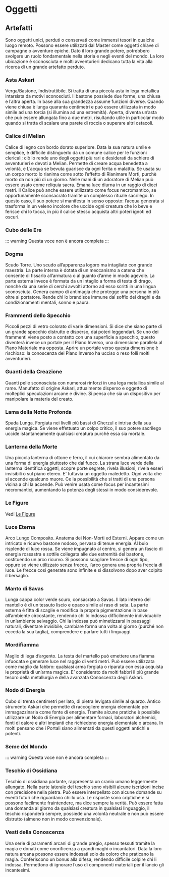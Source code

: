 # Oggetti

## Artefatti

Sono oggetti unici, perduti o conservati come immensi tesori in qualche luogo remoto. Possono essere utilizzati dal Master come oggetti chiave di campagne o avventure epiche. Dato il loro grande potere, potrebbero svolgere un ruolo fondamentale nella storia e negli eventi del mondo. La loro ubicazione è sconosciuta e molti avventurieri dedicano tutta la vita alla ricerca di un grande artefatto perduto.

### Asta Askari

Verga/Bastone, Indistruttibile. Si tratta di una piccola asta in lega metallica intarsiata da motivi sconosciuti. Il bastone possiede due forme, una chiusa e l’altra aperta. In base alla sua grandezza assume funzioni diverse. Quando viene chiusa è lunga quaranta centimetri e può essere utilizzata in modo simile ad una torcia (si illumina ad una estremità). Aperta, diventa un’asta che può essere allungata fino a due metri, risultando utile in particolar modo quando si tratta di scalare una parete di roccia o superare altri ostacoli.

### Calice di Melian

Calice di legno con bordo dorato superiore. Data la sua natura umile e semplice, è difficile distinguerlo da un comune calice per le funzioni clericali; ciò lo rende uno degli oggetti più rari e desiderati da schiere di avventurieri e devoti a Melian. Permette di creare acqua benedetta a volontà, e L’acqua se bevuta guarisce da ogni ferita o malattia. Se usata su un corpo morto lo rianima come sotto l’effetto di Rianimare Morti, purchè morto da non più di un giorno. Nelle mani di un adoratore di Melian può essere usato come reliquia sacra. Emana luce diurna in un raggio di dieci metri. Il Calice può anche essere utilizzato come focus necromantico, se opportunamente sconsacrato tramite un complesso rituale sacrilego. In questo caso, il suo potere si manifesta in senso opposto: l’acqua generata si trasforma in un veleno incolore che uccide ogni creatura che lo beve e ferisce chi lo tocca, in più il calice stesso acquista altri poteri ignoti ed oscuri.

### Cubo delle Ere

::: warning
Questa voce non è ancora completa
:::

### Dogma

Scudo Torre. Uno scudo all’apparenza logoro ma intagliato con grande maestria. La parte interna è dotata di un meccanismo a catena che consente di fissarlo all’armatura o al guanto d’arme in modo agevole. La parte esterna invece è formata da un intaglio a forma di testa di drago, nonché da una serie di cerchi avvolti attorno ad esso scritti in una lingua sconosciuta. Genera campo di antimagia che protegge una persona in più oltre al portatore. Rende chi lo brandisce immune dal soffio dei draghi e da condizionamenti mentali, sonno e paura.

### Frammenti dello Specchio

Piccoli pezzi di vetro colorato di varie dimensioni. Si dice che siano parte di un grande specchio distrutto e disperso, dai poteri leggendari. Se uno dei frammenti viene posto a contatto con una superficie a specchio, questo diventerà invece un portale per il Piano Inverso, una dimensione parallela al Piano Materiale ma opposta. Aprire un portale verso questa dimensione è rischioso: la conoscenza del Piano Inverso ha ucciso o reso folli molti avventurieri.

### Guanti della Creazione

Guanti pelle sconosciuta con numerosi rinforzi in una lega metallica simile al rame. Manufatto di origine Askari, attualmente disperso e oggetto di molteplici speculazioni arcane e divine. Si pensa che sia un dispositivo per manipolare la materia del creato.

### Lama della Notte Profonda

Spada Lunga. Forgiata nei livelli più bassi di Gherzul e intrisa della sua energia magica. Se viene effettuato un colpo critico, il suo potere sacrilego uccide istantaneamente qualsiasi creatura purchè essa sia mortale.

### Lanterna della Morte

Una piccola lanterna di ottone e ferro, il cui chiarore sembra alimentato da una forma di energia piuttosto che dal fuoco. La strana luce verde della lanterna identifica oggetti, scopre porte segrete, rivela illusioni, rivela esseri invisibili o sul piano etereo. E’ tuttavia un oggetto maledetto. Ogni volta che si accende qualcuno muore. Ce la possibilità che si tratti di una persona vicina a chi la accende. Può venire usata come focus per incantesimi necromantici, aumentando la potenza degli stessi in modo considerevole.

### Le Figure

Vedi [Le Figure](/almanac/figures.md)

### Luce Eterna

Arco Lungo Composito. Anatema dei Non-Morti ed Esterni. Appare come un intricato e ricurvo bastone nodoso, pervaso di tenue energia. Al buio risplende di luce rossa. Se viene impugnato al centro, si genera un fascio di energia rossastra e sottile collegata alle due estremità del bastone, costituendo un arco ricurvo. Si possono scagliare frecce di ogni tipo, oppure se viene utilizzato senza frecce, l’arco genera una propria freccia di luce. Le frecce così generate sono infinite e si dissolvono dopo aver colpito il bersaglio.

### Manto di Savas

Lunga cappa color verde scuro, consacrato a Savas. Il lato interno del mantello è di un tessuto liscio e opaco simile al raso di seta. La parte esterna è fitta di scaglie e modifica la propria pigmentazione in base all’ambiente circostante, rendendo chi lo indossa difficilmente individuabile in un’ambiente selvaggio. Chi la indossa può mimetizzarsi in paesaggi naturali, diventare invisibile, cambiare forma una volta al giorno (purché non ecceda la sua taglia), comprendere e parlare tutti i linguaggi.

### Mordifiamma

Maglio di lega d’argento. La testa del martello può emettere una fiamma infuocata e generare luce nel raggio di venti metri. Può essere utilizzata come maglio da fabbro: qualsiasi arma forgiata o riparata con essa acquista le proprietà di un’arma magica. E’ considerato da molti fabbri il più grande tesoro della metallurgia e della avanzata Conoscenza degli Askari.

### Nodo di Energia

Cubo di trenta centimetri per lato, di pietra levigata simile al quarzo. Antico strumento Askari che permette di raccogliere energia elementale per immagazzinarla come fonte di energia. Tramite alcune pratiche è possibile utilizzare un Nodo di Energia per alimentare fornaci, laboratori alchemici, fonti di calore e altri impianti che richiedono energia elementale o arcana. In molti pensano che i Portali siano alimentati da questi oggetti antichi e potenti.

### Seme del Mondo

::: warning
Questa voce non è ancora completa
:::

### Teschio di Ossidiana

Teschio di ossidiana parlante, rappresenta un cranio umano leggermente allungato. Nella parte laterale del teschio sono visibili alcune iscrizioni incise con precisione nella pietra. Può essere interpellato con alcune domande su eventi futuri che riguardano chi lo usa. Le risposte sono criptiche e si possono facilmente fraintendere, ma dice sempre la verità. Può essere fatta una domanda al giorno da qualsiasi creatura in qualsiasi linguaggio, il teschio risponderà sempre, possiede una volontà neutrale e non può essere distrutto (almeno non in modo convenzionale).

### Vesti della Conoscenza

Una serie di paramenti arcani di grande pregio, spesso tessuti tramite la magia e donati come onorificenza a grandi maghi o incantatori. Data la loro natura arcana possono essere indossati solo da coloro che praticano la magia. Conferiscono un bonus alla difesa, rendendo difficile colpire chi li indossa. Permettono di ignorare l’uso di componenti materiali per il lancio gli incantesimi.
